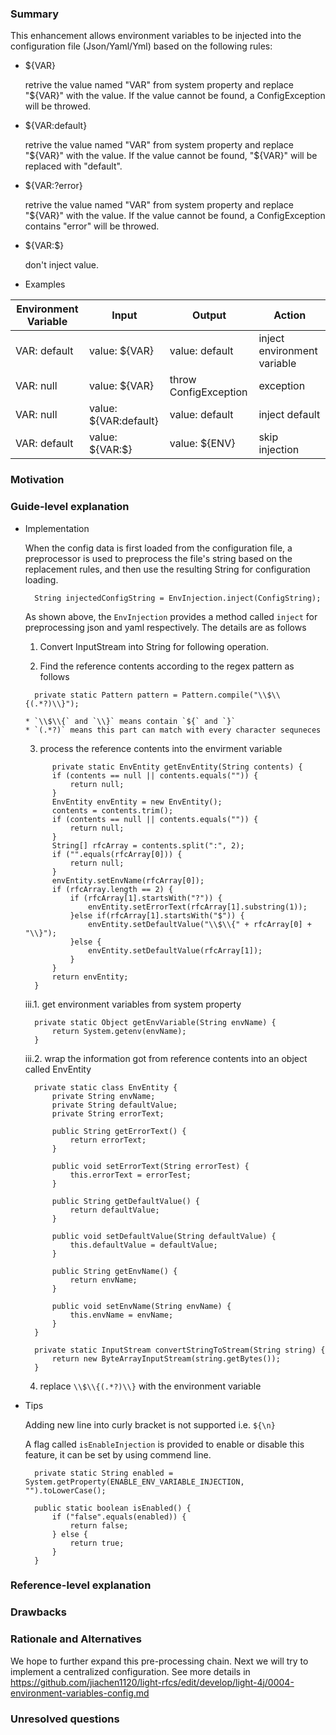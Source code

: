 ### Summary
  This enhancement allows environment variables to be injected into the 
  configuration file (Json/Yaml/Yml) based on the following rules:
  
  * ${VAR} 
  
    retrive the value named "VAR" from system property and replace "${VAR}"
    with the value. If the value cannot be found, a ConfigException will 
    be throwed.
  
  * ${VAR:default} 
  
    retrive the value named "VAR" from system property and replace "${VAR}"
    with the value. If the value cannot be found, "${VAR}" will be replaced
    with "default".
  
  * ${VAR:?error}
  
    retrive the value named "VAR" from system property and replace "${VAR}"
    with the value. If the value cannot be found, a ConfigException contains
    "error" will be throwed.
  
  * ${VAR:$}
  
    don't inject value.
    
  * Examples
  
  | Environment Variable | Input | Output | Action |
  | --- | --- | --- | --- |
  | VAR: default | value: ${VAR} | value: default | inject environment variable |
  | VAR: null | value: ${VAR} | throw ConfigException | exception |
  | VAR: null | value: ${VAR:default} | value: default | inject default |
  | VAR: default | value: ${VAR:$} | value: ${ENV} | skip injection | 

### Motivation


### Guide-level explanation
* Implementation
  
    When the config data is first loaded from the configuration file, a 
  preprocessor is used to preprocess the file's string based on the 
  replacement rules, and then use the resulting String for configuration 
  loading.
  ```
    String injectedConfigString = EnvInjection.inject(ConfigString);
  ```
    As shown above, the `EnvInjection` provides a method called `inject` 
    for preprocessing json and yaml respectively. The details are as follows
  
    1. Convert InputStream into String for following operation.
  
    2. Find the reference contents according to the regex pattern as follows
  ```
    private static Pattern pattern = Pattern.compile("\\$\\{(.*?)\\}");
  ```
      * `\\$\\{` and `\\}` means contain `${` and `}`
      * `(.*?)` means this part can match with every character sequneces
    
    3. process the reference contents into the envirment variable
  ```
        private static EnvEntity getEnvEntity(String contents) {
        if (contents == null || contents.equals("")) {
            return null;
        }
        EnvEntity envEntity = new EnvEntity();
        contents = contents.trim();
        if (contents == null || contents.equals("")) {
            return null;
        }
        String[] rfcArray = contents.split(":", 2);
        if ("".equals(rfcArray[0])) {
            return null;
        }
        envEntity.setEnvName(rfcArray[0]);
        if (rfcArray.length == 2) {
            if (rfcArray[1].startsWith("?")) {
                envEntity.setErrorText(rfcArray[1].substring(1));
            }else if(rfcArray[1].startsWith("$")) {
                envEntity.setDefaultValue("\\$\\{" + rfcArray[0] + "\\}");
            }else {
                envEntity.setDefaultValue(rfcArray[1]);
            }
        }
        return envEntity;
    }
  ```
    iii.1. get environment variables from system property
  ```
    private static Object getEnvVariable(String envName) {
        return System.getenv(envName);
    }
  ```
    iii.2. wrap the information got from reference contents into an object
  called EnvEntity
  ```
    private static class EnvEntity {
        private String envName;
        private String defaultValue;
        private String errorText;

        public String getErrorText() {
            return errorText;
        }

        public void setErrorText(String errorTest) {
            this.errorText = errorTest;
        }

        public String getDefaultValue() {
            return defaultValue;
        }

        public void setDefaultValue(String defaultValue) {
            this.defaultValue = defaultValue;
        }

        public String getEnvName() {
            return envName;
        }

        public void setEnvName(String envName) {
            this.envName = envName;
        }
    }

    private static InputStream convertStringToStream(String string) {
        return new ByteArrayInputStream(string.getBytes());
    }
  ```
  
    4. replace `\\$\\{(.*?)\\}` with the environment variable 
    
  
* Tips
  
  Adding new line into curly bracket is not supported
  i.e. `${\n}`
  
  A flag called `isEnableInjection` is provided to enable or disable this feature, 
  it can be set by using commend line.
  ```
    private static String enabled = System.getProperty(ENABLE_ENV_VARIABLE_INJECTION, "").toLowerCase();

    public static boolean isEnabled() {
        if ("false".equals(enabled)) {
            return false;
        } else {
            return true;
        }
    }
  ```

### Reference-level explanation


### Drawbacks


### Rationale and Alternatives
We hope to further expand this pre-processing chain. Next we will try to implement a centralized configuration. See more details in https://github.com/jiachen1120/light-rfcs/edit/develop/light-4j/0004-environment-variables-config.md


### Unresolved questions

